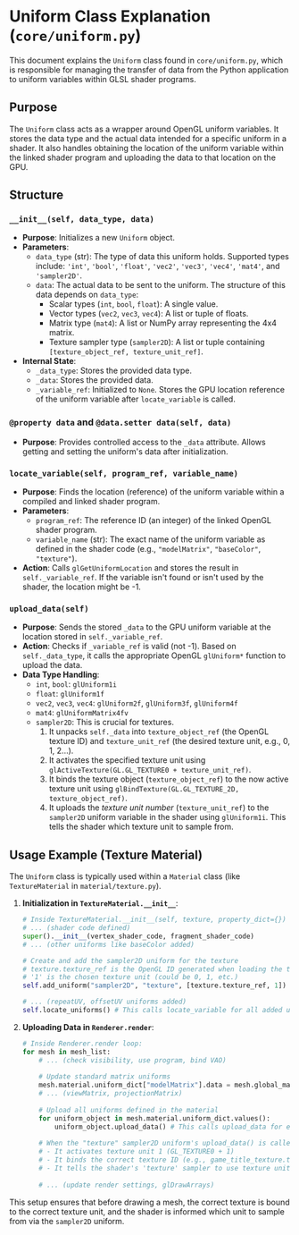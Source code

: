 # Uniform Class Explanation (`core/uniform.py`)

This document explains the `Uniform` class found in `core/uniform.py`, which is responsible for managing the transfer of data from the Python application to uniform variables within GLSL shader programs.

## Purpose

The `Uniform` class acts as a wrapper around OpenGL uniform variables. It stores the data type and the actual data intended for a specific uniform in a shader. It also handles obtaining the location of the uniform variable within the linked shader program and uploading the data to that location on the GPU.

## Structure

### `__init__(self, data_type, data)`

-   **Purpose**: Initializes a new `Uniform` object.
-   **Parameters**:
    -   `data_type` (str): The type of data this uniform holds. Supported types include: `'int'`, `'bool'`, `'float'`, `'vec2'`, `'vec3'`, `'vec4'`, `'mat4'`, and `'sampler2D'`.
    -   `data`: The actual data to be sent to the uniform. The structure of this data depends on `data_type`:
        -   Scalar types (`int`, `bool`, `float`): A single value.
        -   Vector types (`vec2`, `vec3`, `vec4`): A list or tuple of floats.
        -   Matrix type (`mat4`): A list or NumPy array representing the 4x4 matrix.
        -   Texture sampler type (`sampler2D`): A list or tuple containing `[texture_object_ref, texture_unit_ref]`.
-   **Internal State**:
    -   `_data_type`: Stores the provided data type.
    -   `_data`: Stores the provided data.
    -   `_variable_ref`: Initialized to `None`. Stores the GPU location reference of the uniform variable after `locate_variable` is called.

### `@property data` and `@data.setter data(self, data)`

-   **Purpose**: Provides controlled access to the `_data` attribute. Allows getting and setting the uniform's data after initialization.

### `locate_variable(self, program_ref, variable_name)`

-   **Purpose**: Finds the location (reference) of the uniform variable within a compiled and linked shader program.
-   **Parameters**:
    -   `program_ref`: The reference ID (an integer) of the linked OpenGL shader program.
    -   `variable_name` (str): The exact name of the uniform variable as defined in the shader code (e.g., `"modelMatrix"`, `"baseColor"`, `"texture"`).
-   **Action**: Calls `glGetUniformLocation` and stores the result in `self._variable_ref`. If the variable isn't found or isn't used by the shader, the location might be -1.

### `upload_data(self)`

-   **Purpose**: Sends the stored `_data` to the GPU uniform variable at the location stored in `self._variable_ref`.
-   **Action**: Checks if `_variable_ref` is valid (not -1). Based on `self._data_type`, it calls the appropriate OpenGL `glUniform*` function to upload the data.
-   **Data Type Handling**:
    -   `int`, `bool`: `glUniform1i`
    -   `float`: `glUniform1f`
    -   `vec2`, `vec3`, `vec4`: `glUniform2f`, `glUniform3f`, `glUniform4f`
    -   `mat4`: `glUniformMatrix4fv`
    -   `sampler2D`: This is crucial for textures.
        1.  It unpacks `self._data` into `texture_object_ref` (the OpenGL texture ID) and `texture_unit_ref` (the desired texture unit, e.g., 0, 1, 2...).
        2.  It activates the specified texture unit using `glActiveTexture(GL.GL_TEXTURE0 + texture_unit_ref)`.
        3.  It binds the texture object (`texture_object_ref`) to the now active texture unit using `glBindTexture(GL.GL_TEXTURE_2D, texture_object_ref)`.
        4.  It uploads the *texture unit number* (`texture_unit_ref`) to the `sampler2D` uniform variable in the shader using `glUniform1i`. This tells the shader which texture unit to sample from.

## Usage Example (Texture Material)

The `Uniform` class is typically used within a `Material` class (like `TextureMaterial` in `material/texture.py`).

1.  **Initialization in `TextureMaterial.__init__`**:

    ```python
    # Inside TextureMaterial.__init__(self, texture, property_dict={})
    # ... (shader code defined)
    super().__init__(vertex_shader_code, fragment_shader_code)
    # ... (other uniforms like baseColor added)
    
    # Create and add the sampler2D uniform for the texture
    # texture.texture_ref is the OpenGL ID generated when loading the texture
    # '1' is the chosen texture unit (could be 0, 1, etc.)
    self.add_uniform("sampler2D", "texture", [texture.texture_ref, 1]) 
    
    # ... (repeatUV, offsetUV uniforms added)
    self.locate_uniforms() # This calls locate_variable for all added uniforms
    ```

2.  **Uploading Data in `Renderer.render`**:

    ```python
    # Inside Renderer.render loop:
    for mesh in mesh_list:
        # ... (check visibility, use program, bind VAO)
        
        # Update standard matrix uniforms
        mesh.material.uniform_dict["modelMatrix"].data = mesh.global_matrix
        # ... (viewMatrix, projectionMatrix)
        
        # Upload all uniforms defined in the material
        for uniform_object in mesh.material.uniform_dict.values():
            uniform_object.upload_data() # This calls upload_data for each uniform
            
        # When the "texture" sampler2D uniform's upload_data() is called:
        # - It activates texture unit 1 (GL_TEXTURE0 + 1)
        # - It binds the correct texture ID (e.g., game_title_texture.texture_ref)
        # - It tells the shader's 'texture' sampler to use texture unit 1
        
        # ... (update render settings, glDrawArrays)
    ```

This setup ensures that before drawing a mesh, the correct texture is bound to the correct texture unit, and the shader is informed which unit to sample from via the `sampler2D` uniform. 